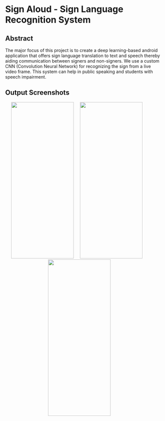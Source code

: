 # Sign Aloud  - Sign Language Recognition System

## Abstract
The major focus of this project is to create a deep learning-based android 
application that offers sign language translation to text and speech thereby aiding 
communication between signers and non-signers. We use a custom CNN 
(Convolution Neural Network) for recognizing the sign from a live video frame. 
This system can help in public speaking and students with speech impairment.

## Output Screenshots
<div style="margin-right: 30px;" align="center">
<img src="https://github.com/Shruthi-Sivagnanam/sign-aloud/assets/82823305/f6e92976-997d-474b-b59c-a3866b40edf8" float="left" width="200px" height="500px" />
  &nbsp; &nbsp;
<img src="https://github.com/Shruthi-Sivagnanam/sign-aloud/assets/82823305/2536bdd6-bb48-478b-b03f-2add3b18381e" float="left" width="200px" height="500px"/>
  &nbsp; &nbsp;
  <img src="https://github.com/Shruthi-Sivagnanam/sign-aloud/assets/82823305/8051ec1a-19ca-4198-809f-1085e2533bdf" float="left" width="200px" height="500px"/>
</div>
